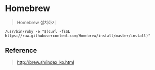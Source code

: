 # Homebrew
> Homebrew 설치하기

```
/usr/bin/ruby -e "$(curl -fsSL https://raw.githubusercontent.com/Homebrew/install/master/install)"
```

## Reference
> http://brew.sh/index_ko.html